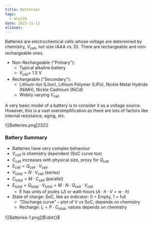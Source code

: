 ```yaml
---
title: Batteries
tags:
  - mte220
date: 2023-11-12
aliases:
---
```

Batteries are electrochemical cells whose voltage are determined by chemistry, $V_{\text{cell}}$, not size (AAA vs. D). There are rechargeable and non-rechargeable ones.

- Non-Rechargeable ("Primary"): 
	- Typical alkaline battery 
	- $V_{\text{cell}} = ~1.5\text{ V}$
- Rechargeable ("Secondary"): 
	- Lithium-Ion (LiIon), Lithium Polymer (LiPo), Nickle Metal Hydride (NiMH), Nickle Cadmium (NiCd)
	- Widely varying $V_{\text{cell}}$

A very basic model of a battery is to consider it as a voltage source. However, this is a vast oversimplification as there are lots of factors like internal resistance, aging, etc.

![[Batteries.png|232]]

### Battery Summary
- Batteries have very complex behaviour
- $V_{cell}$ is chemistry dependent (SoC curve too)
- $C_{\text{cell}}$ increases with physical size, proxy for $Q_{\text{cell}}$
- $E_{\text{cell}} = Q_{\text{cell}}\cdot V_{\text{cell}}$
- $V_{total} = N \cdot V_{\text{cell}}$ (series)
- $C_{total} = M \cdot C_{\text{cell}}$ (parallel)
- $E_{total} = Q_{total} \cdot V_{total} = M\cdot N \cdot Q_{\text{cell}} \cdot V_{\text{cell}}$
	- E has units of joules ($J$) or watt-hours ($A \cdot h \cdot V = w \cdot h$)
- State of charge: SoC, like an indicator: 0 = Empty, 1 = full
	- "Discharge curve" – plot of V vs SoC, depends on chemistry
	- Recharge: $I_{r} = P \cdot C_{\text{total}}$, values depends on chemistry

![[Batteries-1.png]]$\dot{}$